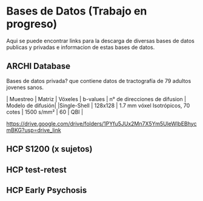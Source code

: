 # Bases de Datos (Trabajo en progreso)

Aqui se puede encontrar links para la descarga de diversas bases de datos publicas y privadas e informacion de estas bases de datos.


## ARCHI Database

Bases de datos privada? que contiene datos de tractografía de 79 adultos jovenes sanos.

| Muestreo         | Matriz | Vóxeles          | b-values          | n° de direcciones de difusion | Modelo de difusión|
|Single-Shell | 128x128 | 1.7 mm vóxel Isotrópicos, 70 cotes | 1500 s/mm² | 60 | QBI |


https://drive.google.com/drive/folders/1PYfu5JUx2Mn7X5Ym5UleWIbEBhycmBKG?usp=drive_link

## HCP S1200 (x sujetos)


## HCP test-retest


## HCP Early Psychosis




